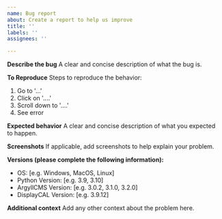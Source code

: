 ```yaml
---
name: Bug report
about: Create a report to help us improve
title: ''
labels: ''
assignees: ''

---
```


**Describe the bug**
A clear and concise description of what the bug is.

**To Reproduce**
Steps to reproduce the behavior:
1. Go to '...'
2. Click on '....'
3. Scroll down to '....'
4. See error

**Expected behavior**
A clear and concise description of what you expected to happen.

**Screenshots**
If applicable, add screenshots to help explain your problem.

**Versions (please complete the following information):**
 - OS: [e.g. Windows, MacOS, Linux]
 - Python Version: [e.g. 3.9, 3.10]
 - ArgyllCMS Version: [e.g. 3.0.2, 3.1.0, 3.2.0]
 - DisplayCAL Version: [e.g. 3.9.12]

**Additional context**
Add any other context about the problem here.
